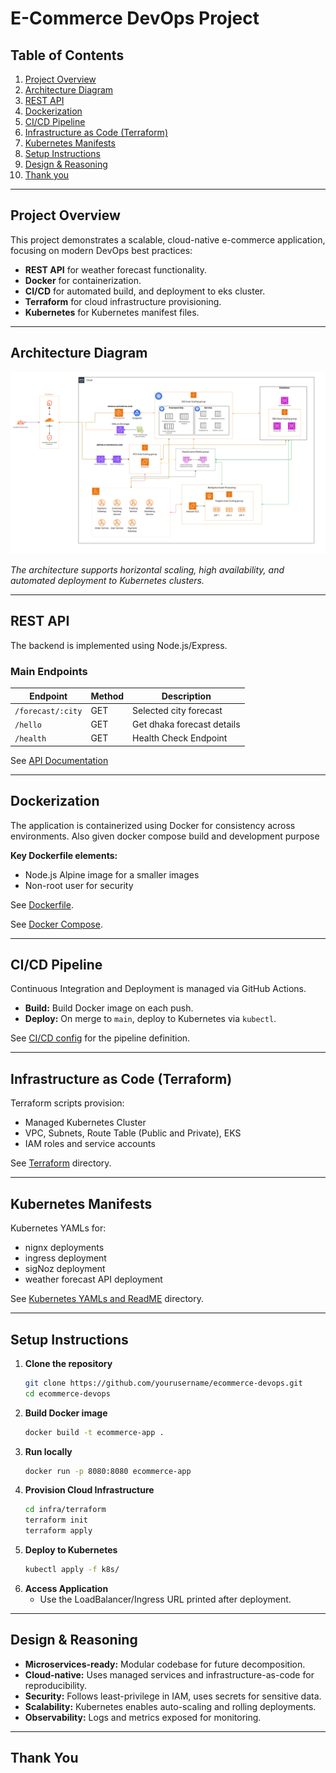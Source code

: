 # E-Commerce DevOps Project

## Table of Contents
1. [Project Overview](#project-overview)
2. [Architecture Diagram](#architecture-diagram)
3. [REST API](#rest-api)
4. [Dockerization](#dockerization)
5. [CI/CD Pipeline](#cicd-pipeline)
6. [Infrastructure as Code (Terraform)](#infrastructure-as-code-terraform)
7. [Kubernetes Manifests](#kubernetes-manifests)
8. [Setup Instructions](#setup-instructions)
9. [Design & Reasoning](#design--reasoning)
10. [Thank you](#thank-you)

---

## Project Overview

This project demonstrates a scalable, cloud-native e-commerce application, focusing on modern DevOps best practices:

- **REST API** for weather forecast functionality.
- **Docker** for containerization.
- **CI/CD** for automated build, and deployment to eks cluster.
- **Terraform** for cloud infrastructure provisioning.
- **Kubernetes** for Kubernetes manifest files.

---

## Architecture Diagram

![Cloud Architecture Diagram](Part_B_System_Architecture_Design/image/architecture-diagram.jpg)

*The architecture supports horizontal scaling, high availability, and automated deployment to Kubernetes clusters.*

---

## REST API

The backend is implemented using Node.js/Express. 

### Main Endpoints

| Endpoint          | Method | Description                 |
|-------------------|--------|-----------------------------|
| `/forecast/:city` | GET    | Selected city forecast      |
| `/hello`          | GET    | Get dhaka forecast details  |
| `/health`         | GET    | Health Check Endpoint       |

See [API Documentation](Part_A_Develop_&_Deploy_REST_API/weather-forecast-api/docs/api.md)

---

## Dockerization

The application is containerized using Docker for consistency across environments. Also given docker compose build and development purpose

**Key Dockerfile elements:**
- Node.js Alpine image for a smaller images
- Non-root user for security

See [Dockerfile](Part_A_Develop_&_Deploy_REST_API/weather-forecast-api/Dockerfile).

See [Docker Compose](Part_A_Develop_&_Deploy_REST_API/weather-forecast-api/docker-compose.yml).

---

## CI/CD Pipeline

Continuous Integration and Deployment is managed via GitHub Actions.

- **Build:** Build Docker image on each push.
- **Deploy:** On merge to `main`, deploy to Kubernetes via `kubectl`.

See [CI/CD config](Part_A_Develop_&_Deploy_REST_API/weather-forecast-api/.github/workflows/publish.yml) for the pipeline definition.

---

## Infrastructure as Code (Terraform)

Terraform scripts provision:

- Managed Kubernetes Cluster
- VPC, Subnets, Route Table (Public and Private), EKS
- IAM roles and service accounts

See [Terraform](Part_A_Develop_&_Deploy_REST_API/terraform/) directory.

---

## Kubernetes Manifests

Kubernetes YAMLs for:

- nignx deployments
- ingress deployment
- sigNoz deployment
- weather forecast API deployment

See [Kubernetes YAMLs and ReadME](Part_A_Develop_&_Deploy_REST_API/Kubernetes) directory.

---

## Setup Instructions

1. **Clone the repository**
   ```bash
   git clone https://github.com/yourusername/ecommerce-devops.git
   cd ecommerce-devops
   ```
2. **Build Docker image**
   ```bash
   docker build -t ecommerce-app .
   ```
3. **Run locally**
   ```bash
   docker run -p 8080:8080 ecommerce-app
   ```
4. **Provision Cloud Infrastructure**
   ```bash
   cd infra/terraform
   terraform init
   terraform apply
   ```
5. **Deploy to Kubernetes**
   ```bash
   kubectl apply -f k8s/
   ```
6. **Access Application**
   - Use the LoadBalancer/Ingress URL printed after deployment.

---

## Design & Reasoning

- **Microservices-ready:** Modular codebase for future decomposition.
- **Cloud-native:** Uses managed services and infrastructure-as-code for reproducibility.
- **Security:** Follows least-privilege in IAM, uses secrets for sensitive data.
- **Scalability:** Kubernetes enables auto-scaling and rolling deployments.
- **Observability:** Logs and metrics exposed for monitoring.

---

## Thank You